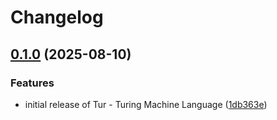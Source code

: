 # Changelog

## [0.1.0](https://github.com/rezigned/tur/compare/tur-v0.0.1...tur-v0.1.0) (2025-08-10)


### Features

* initial release of Tur - Turing Machine Language ([1db363e](https://github.com/rezigned/tur/commit/1db363e0f19758afa17bd3e52e423645cff57b4b))
